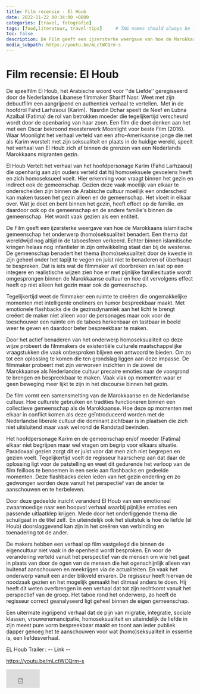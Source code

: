 ```yaml
---
title: Film recensie - El Houb
date: 2022-11-22 00:34:00 +0800
categories: [travel, fotografie]
tags: [food,literatuur, travel-tips]     # TAG names should always be lowercase
toc: false
description: De Film geeft een ijzersterke weergave van hoe de Marokkaans islamitische gemeenschap het onderwerp (homo)seksualiteit benadert. Een thema dat wereldwijd nog altijd in de taboesferen verkeerd.
media_subpath: https://youtu.be/mLctWCQrm-s
---
```


# Film recensie: El Houb 

De speelfilm El Houb, het Arabische woord voor ''de Liefde’’ geregisseerd door de Nederlandse Libanese filmmaker Shariff Nasr. Weet met zijn debuutfilm een aangrijpend en authentiek verhaal te vertellen.  Met in de hoofdrol Fahd Larhzaoui (Karim).  Nasrdin Dchar speelt de Neef en Lubna Azalbal (Fatima) de rol van betrokken moeder die tegelijkertijd verscheurd wordt door de openbaring van haar zoon. Een film die doet denken aan het met een Oscar bekroond meesterwerk Moonlight voor beste Film (2016). Waar Moonlight het verhaal verteld van een afro-Amerikaanse jonge die net als Karim worstelt met zijn seksualiteit en plaats in de huidige wereld, speelt het verhaal van El Houb zich af binnen de grenzen van een Nederlands Marokkaans migranten gezin.   



El Houb Vertelt het verhaal van het hoofdpersonage Karim (Fahd Larhzaoui) die openharig aan zijn ouders verteld dat hij homoseksuele gevoelens heeft en zich homoseksueel voelt. Hier erkenning voor vraagt binnen het gezin en indirect ook de gemeenschap. Gezien deze vaak moeilijk van elkaar te onderscheiden zijn binnen de Arabische cultuur moeilijk een onderscheid kan maken tussen het gezin alleen en de gemeenschap. Het vloeit in elkaar over. Wat je doet en bent binnen het gezin, heeft effect op de familie. en daardoor ook op de gemeenschap en de andere familie's binnen de gemeenschap.  Het wordt vaak gezien als een entiteit.  

De Film geeft een ijzersterke weergave van hoe de Marokkaans islamitische gemeenschap het onderwerp (homo)seksualiteit benadert. Een thema dat wereldwijd nog altijd in de taboesferen verkeerd. Echter binnen islamitische kringen helaas nog infantieler in zijn ontwikkeling staat dan bij de westerse. De gemeenschap benadert het thema (homo)seksualiteit door de kwestie in zijn geheel onder het tapijt te vegen en juist niet te benaderen of überhaupt te bespreken. Dat is iets wat de filmmaker wil doorbreken en laat op een integere en realistische wijzen zien hoe er met pijnlijke familiesituatie wordt omgesprongen binnen de Marokkaanse cultuur en hoe dit vervolgens effect heeft op niet alleen het gezin maar ook de gemeenschap.  

Tegelijkertijd weet de filmmaker een ruimte te creëren die ongemakkelijke momenten met intelligente oneliners en humor bespreekbaar maakt. Met emotionele flashbacks die de gezinsdynamiek aan het licht te brengt creëert de maker niet alleen voor de personages maar ook voor de toeschouwer een ruimte om de taboes herkenbaar en tastbaar in beeld weer te geven en daardoor beter bespreekbaar te maken.   

Door het actief benaderen van het onderwerp homoseksualiteit op deze wijze probeert de filmmakers de existentiële culturele maatschappelijke vraagstukken die vaak onbesproken blijven een antwoord te bieden. Om zo tot een oplossing te komen die ten grondslag liggen aan deze impasse. De filmmaker probeert met zijn verworven inzichten in de zowel de Marokkaanse als Nederlandse cultuur precaire emoties naar de voorgrond te brengen en bespreekbaar te maken. Vaak vlak op momenten waar er geen beweging meer lijkt te zijn in het discourse binnen het gezin.   

De film vormt een samensmelting van de Marokkaanse en de Nederlandse cultuur. Hoe culturele gebruiken en tradities functioneren binnen een collectieve gemeenschap als de Marokkaanse. Hoe deze op momenten met elkaar in conflict komen als deze geïntroduceerd worden met de Nederlandse liberale cultuur die dominant zichtbaar is in plaatsen die zich niet uitsluitend maar vaak wel rond de Randstad bevinden.  

Het hoofdpersonage Karim en de gemeenschap en/of moeder (Fatima) elkaar niet begrijpen maar wel vragen om begrip voor elkaars situatie. Paradoxaal gezien zorgt dit er juist voor dat men zich niet begrepen en gezien voelt. Tegelijkertijd voelt de regisseur haarscherp aan dat daar de oplossing ligt voor de patstelling en weet dit gedurende het verloop van de film feilloos te benoemen in een serie aan flashbacks en gedeelde momenten. Deze flashbacks delen leden van het gezin onderling en zo gedwongen worden deze vanuit het perspectief van de ander te aanschouwen en te herbeleven.  

Door deze gedeelde inzicht veranderd El Houb van een emotioneel zwaarmoedige naar een hoopvol verhaal waarbij pijnlijke emoties een passende uitlaatklep krijgen. Mede door het onderliggende thema die schuilgaat in de titel zelf.  En uiteindelijk ook het sluitstuk is hoe de liefde (el Houb) doorslaggevend kan zijn in het creëren van verbinding en toenadering tot de ander.  

De makers hebben een verhaal op film vastgelegd die binnen de eigencultuur niet vaak in de openheid wordt besproken. En voor de verandering verteld vanuit het perspectief van de mensen om wie het gaat in plaats van door de ogen van de mensen die het ogenschijnlijk alleen van buitenaf aanschouwen en meekrijgen via de actualiteiten. En vaak het onderwerp vanuit een ander blikveld ervaren. De regisseur heeft hiervan de noodzaak gezien en het mogelijk gemaakt het ditmaal anders te doen. Hij heeft dit weten overbrengen in een verhaal dat tot zijn rechtkomt vanuit het perspectief van de groep. Het taboe rond het onderwerp, zo heeft de regisseur correct geanalyseerd ligt geheel binnen de eigen gemeenschap.   

Een uitermate ingrijpend verhaal dat de pijn van migratie, integratie, sociale klassen, vrouwenemancipatie, homoseksualiteit en uiteindelijk de liefde in zijn meest pure vorm bespreekbaar maakt en toont aan ieder publiek dapper genoeg het te aanschouwen voor wat (homo)seksualiteit in essentie is, een liefdesverhaal.    

EL Houb Trailer : -- Link -- 

https://youtu.be/mLctWCQrm-s


<iframe width="90" height="50" src="https://www.youtube.com/embed/mLctWCQrm-s" title="EL HOUB | Shariff Nasr | trailer | 13 oktober in de bioscoop" frameborder="0" allow="accelerometer; autoplay; clipboard-write; encrypted-media; gyroscope; picture-in-picture; web-share" referrerpolicy="strict-origin-when-cross-origin" allowfullscreen></iframe>